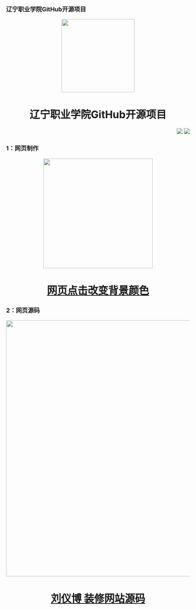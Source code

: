 <p>
  <h3 align="left">辽宁职业学院GitHub开源项目</h3>
</p>
<p align="center">
  <img width="200" src="https://xn--btvv65f45f.site/images/辽宁职业学院.jpg" />  
  <h1 align="center">辽宁职业学院GitHub开源项目</h1>
</p>

<p align="right">
<a href="#"><img src="https://img.shields.io/badge/%E9%82%AE%E7%AE%B1-laddzhao%40gmail.com-blue"></a>
<a href="https://github.com/laddzhao/laddzhao.github.io"><img src="https://img.shields.io/github/watchers/laddzhao/lnvc?label=%E6%9F%A5%E7%9C%8B%E8%80%85&style=social"></a>  

<!--格式-->
<!--
<p>
  <h3 align="left">标题</h3>
</p>
<p align="center">
<a href="图片链接地址"><img width="300" src="图片链接" /></a>
 <h1 align="center">副标题</h1>
</p>
-->

<p>
  <h3 align="left">1：网页制作</h3>
</p>
<p align="center">
<a href="https://github.com/laddzhao/dianji-bianse"><img width="300" src="https://xn--btvv65f45f.site/images/02990CEE-6B39-4AB6-B4F1-0791D07FE272.png" /></a>
 <a href="https://github.com/laddzhao/dianji-bianse"> <h1 align="center">网页点击改变背景颜色</h1> </a>
</p>

<p>
  <h3 align="left">2：网页源码</h3>
</p>
<p align="center">
<a href="https://github.com/laddzhao/lnvc-LiuYibo-zhuangxiuwangzhan"><img width="700" src="https://xn--btvv65f45f.site/images/刘仪博装修网站.gif" /></a>
<a href="https://github.com/laddzhao/lnvc-LiuYibo-zhuangxiuwangzhan"> <h1 align="center">刘仪博 装修网站源码</h1> </a>
</p>
